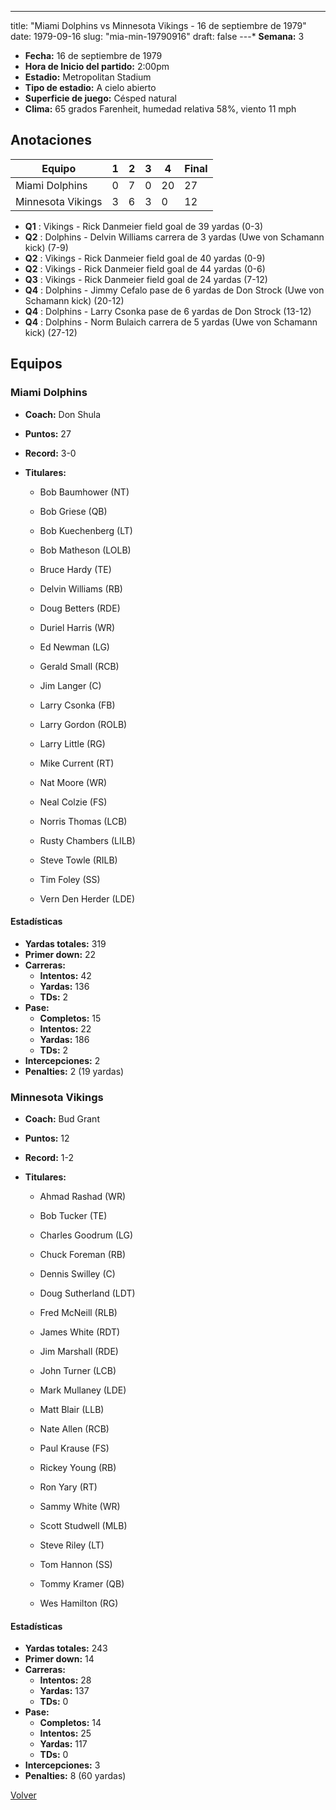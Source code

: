 ---
title: "Miami Dolphins vs Minnesota Vikings - 16 de septiembre de 1979"
date: 1979-09-16
slug: "mia-min-19790916"
draft: false
---* **Semana:** 3
* **Fecha:** 16 de septiembre de 1979
* **Hora de Inicio del partido:** 2:00pm
* **Estadio:** Metropolitan Stadium
* **Tipo de estadio:** A cielo abierto
* **Superficie de juego:** Césped natural
* **Clima:** 65 grados Farenheit, humedad relativa 58%, viento 11 mph




## Anotaciones
| Equipo | 1 | 2 | 3 | 4 | Final |
|--------|---|---|---|---|-------|
| Miami Dolphins  | 0 | 7 | 0 | 20  | 27 |
| Minnesota Vikings  | 3 | 6 | 3 | 0  | 12 |
* **Q1** : Vikings - Rick Danmeier field goal de 39 yardas (0-3)
* **Q2** : Dolphins - Delvin Williams carrera de 3 yardas (Uwe von Schamann kick) (7-9)
* **Q2** : Vikings - Rick Danmeier field goal de 40 yardas (0-9)
* **Q2** : Vikings - Rick Danmeier field goal de 44 yardas (0-6)
* **Q3** : Vikings - Rick Danmeier field goal de 24 yardas (7-12)
* **Q4** : Dolphins - Jimmy Cefalo pase de 6 yardas de Don Strock (Uwe von Schamann kick) (20-12)
* **Q4** : Dolphins - Larry Csonka pase de 6 yardas de Don Strock (13-12)
* **Q4** : Dolphins - Norm Bulaich carrera de 5 yardas (Uwe von Schamann kick) (27-12)


## Equipos


### Miami Dolphins
* **Coach:** Don Shula
* **Puntos:** 27
* **Record:** 3-0
* **Titulares:** 

  * Bob Baumhower (NT) 

  * Bob Griese (QB) 

  * Bob Kuechenberg (LT) 

  * Bob Matheson (LOLB) 

  * Bruce Hardy (TE) 

  * Delvin Williams (RB) 

  * Doug Betters (RDE) 

  * Duriel Harris (WR) 

  * Ed Newman (LG) 

  * Gerald Small (RCB) 

  * Jim Langer (C) 

  * Larry Csonka (FB) 

  * Larry Gordon (ROLB) 

  * Larry Little (RG) 

  * Mike Current (RT) 

  * Nat Moore (WR) 

  * Neal Colzie (FS) 

  * Norris Thomas (LCB) 

  * Rusty Chambers (LILB) 

  * Steve Towle (RILB) 

  * Tim Foley (SS) 

  * Vern Den Herder (LDE) 

#### Estadísticas
* **Yardas totales:** 319
* **Primer down:** 22
* **Carreras:**
  * **Intentos:** 42
  * **Yardas:** 136
  * **TDs:** 2
* **Pase:**
  * **Completos:** 15
  * **Intentos:** 22
  * **Yardas:** 186
  * **TDs:** 2
* **Intercepciones:** 2
* **Penalties:** 2 (19 yardas)

### Minnesota Vikings
* **Coach:** Bud Grant
* **Puntos:** 12
* **Record:** 1-2
* **Titulares:** 

  * Ahmad Rashad (WR) 

  * Bob Tucker (TE) 

  * Charles Goodrum (LG) 

  * Chuck Foreman (RB) 

  * Dennis Swilley (C) 

  * Doug Sutherland (LDT) 

  * Fred McNeill (RLB) 

  * James White (RDT) 

  * Jim Marshall (RDE) 

  * John Turner (LCB) 

  * Mark Mullaney (LDE) 

  * Matt Blair (LLB) 

  * Nate Allen (RCB) 

  * Paul Krause (FS) 

  * Rickey Young (RB) 

  * Ron Yary (RT) 

  * Sammy White (WR) 

  * Scott Studwell (MLB) 

  * Steve Riley (LT) 

  * Tom Hannon (SS) 

  * Tommy Kramer (QB) 

  * Wes Hamilton (RG) 

#### Estadísticas
* **Yardas totales:** 243
* **Primer down:** 14
* **Carreras:**
  * **Intentos:** 28
  * **Yardas:** 137
  * **TDs:** 0
* **Pase:**
  * **Completos:** 14
  * **Intentos:** 25
  * **Yardas:** 117
  * **TDs:** 0
* **Intercepciones:** 3
* **Penalties:** 8 (60 yardas)


[Volver](/historia/1979)
